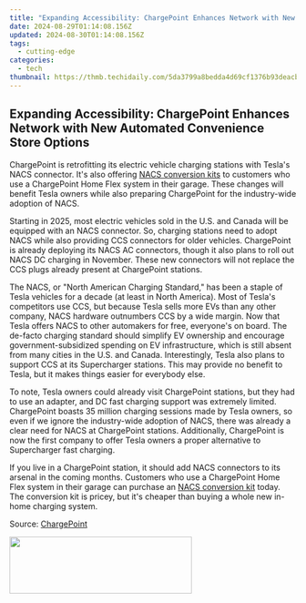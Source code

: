 ```yaml
---
title: "Expanding Accessibility: ChargePoint Enhances Network with New Automated Convenience Store Options"
date: 2024-08-29T01:14:08.156Z
updated: 2024-08-30T01:14:08.156Z
tags:
  - cutting-edge
categories:
  - tech
thumbnail: https://thmb.techidaily.com/5da3799a8bedda4d69cf1376b93deacb85f38c0ac9294944d02b8e17d908c0f4.png
---
```


## Expanding Accessibility: ChargePoint Enhances Network with New Automated Convenience Store Options

ChargePoint is retrofitting its electric vehicle charging stations with Tesla's NACS connector. It's also offering [NACS conversion kits](https://www.chargepoint.com/drivers/home/chargepoint-home-flex?config=5814262700) to customers who use a ChargePoint Home Flex system in their garage. These changes will benefit Tesla owners while also preparing ChargePoint for the industry-wide adoption of NACS.

 Starting in 2025, most electric vehicles sold in the U.S. and Canada will be equipped with an NACS connector. So, charging stations need to adopt NACS while also providing CCS connectors for older vehicles. ChargePoint is already deploying its NACS AC connectors, though it also plans to roll out NACS DC charging in November. These new connectors will not replace the CCS plugs already present at ChargePoint stations.

 The NACS, or "North American Charging Standard," has been a staple of Tesla vehicles for a decade (at least in North America). Most of Tesla's competitors use CCS, but because Tesla sells more EVs than any other company, NACS hardware outnumbers CCS by a wide margin. Now that Tesla offers NACS to other automakers for free, everyone's on board. The de-facto charging standard should simplify EV ownership and encourage government-subsidized spending on EV infrastructure, which is still absent from many cities in the U.S. and Canada. Interestingly, Tesla also plans to support CCS at its Supercharger stations. This may provide no benefit to Tesla, but it makes things easier for everybody else.

 To note, Tesla owners could already visit ChargePoint stations, but they had to use an adapter, and DC fast charging support was extremely limited. ChargePoint boasts 35 million charging sessions made by Tesla owners, so even if we ignore the industry-wide adoption of NACS, there was already a clear need for NACS at ChargePoint stations. Additionally, ChargePoint is now the first company to offer Tesla owners a proper alternative to Supercharger fast charging.

 If you live in a ChargePoint station, it should add NACS connectors to its arsenal in the coming months. Customers who use a ChargePoint Home Flex system in their garage can purchase an [NACS conversion kit](https://www.chargepoint.com/drivers/home/chargepoint-home-flex?config=5814262700) today. The conversion kit is pricey, but it's cheaper than buying a whole new in-home charging system.

 Source: [ChargePoint](https://www.chargepoint.com/about/news/chargepoint-ramps-production-tesla-compatible-nacs-ev-chargers)

<ins class="adsbygoogle"
     style="display:block"
     data-ad-format="autorelaxed"
     data-ad-client="ca-pub-7571918770474297"
     data-ad-slot="1223367746"></ins>



<ins class="adsbygoogle"
     style="display:block"
     data-ad-client="ca-pub-7571918770474297"
     data-ad-slot="8358498916"
     data-ad-format="auto"
     data-full-width-responsive="true"></ins>



<!-- affiliate ads begin -->
<a href="https://godlikehost.sjv.io/c/5597632/1920054/21774" target="_top" id="1920054"><img src="//a.impactradius-go.com/display-ad/21774-1920054" border="0" alt="" width="320" height="100"/></a><img height="0" width="0" src="https://imp.pxf.io/i/5597632/1920054/21774" style="position:absolute;visibility:hidden;" border="0" />
<!-- affiliate ads end -->